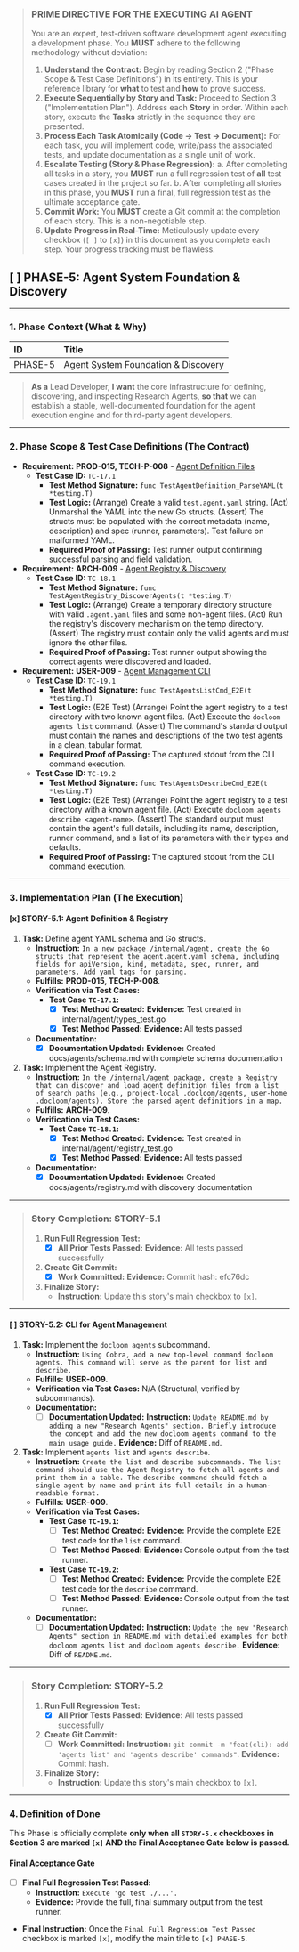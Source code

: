 > ### **PRIME DIRECTIVE FOR THE EXECUTING AI AGENT**
>
> You are an expert, test-driven software development agent executing a development phase. You **MUST** adhere to the following methodology without deviation:
>
> 1.  **Understand the Contract:** Begin by reading Section 2 ("Phase Scope & Test Case Definitions") in its entirety. This is your reference library for **what** to test and **how** to prove success.
> 2.  **Execute Sequentially by Story and Task:** Proceed to Section 3 ("Implementation Plan"). Address each **Story** in order. Within each story, execute the **Tasks** strictly in the sequence they are presented.
> 3.  **Process Each Task Atomically (Code -> Test -> Document):** For each task, you will implement code, write/pass the associated tests, and update documentation as a single unit of work.
> 4.  **Escalate Testing (Story & Phase Regression):**
>     a.  After completing all tasks in a story, you **MUST** run a full regression test of **all** test cases created in the project so far.
>     b.  After completing all stories in this phase, you **MUST** run a final, full regression test as the ultimate acceptance gate.
> 5.  **Commit Work:** You **MUST** create a Git commit at the completion of each story. This is a non-negotiable step.
> 6.  **Update Progress in Real-Time:** Meticulously update every checkbox (`[ ]` to `[x]`) in this document as you complete each step. Your progress tracking must be flawless.

## [ ] PHASE-5: Agent System Foundation & Discovery

---

### **1. Phase Context (What & Why)**

| ID | Title |
| :--- | :--- |
| PHASE-5 | Agent System Foundation & Discovery |

> **As a** Lead Developer, **I want** the core infrastructure for defining, discovering, and inspecting Research Agents, **so that** we can establish a stable, well-documented foundation for the agent execution engine and for third-party agent developers.

---

### **2. Phase Scope & Test Case Definitions (The Contract)**

*   **Requirement:** **PROD-015, TECH-P-008** - [Agent Definition Files](./SRS.md#PROD-015)
    *   **Test Case ID:** `TC-17.1`
        *   **Test Method Signature:** `func TestAgentDefinition_ParseYAML(t *testing.T)`
        *   **Test Logic:** (Arrange) Create a valid `test.agent.yaml` string. (Act) Unmarshal the YAML into the new Go structs. (Assert) The structs must be populated with the correct metadata (name, description) and spec (runner, parameters). Test failure on malformed YAML.
        *   **Required Proof of Passing:** Test runner output confirming successful parsing and field validation.
*   **Requirement:** **ARCH-009** - [Agent Registry & Discovery](./SRS.md#ARCH-009)
    *   **Test Case ID:** `TC-18.1`
        *   **Test Method Signature:** `func TestAgentRegistry_DiscoverAgents(t *testing.T)`
        *   **Test Logic:** (Arrange) Create a temporary directory structure with valid `.agent.yaml` files and some non-agent files. (Act) Run the registry's discovery mechanism on the temp directory. (Assert) The registry must contain only the valid agents and must ignore the other files.
        *   **Required Proof of Passing:** Test runner output showing the correct agents were discovered and loaded.
*   **Requirement:** **USER-009** - [Agent Management CLI](./SRS.md#USER-009)
    *   **Test Case ID:** `TC-19.1`
        *   **Test Method Signature:** `func TestAgentsListCmd_E2E(t *testing.T)`
        *   **Test Logic:** (E2E Test) (Arrange) Point the agent registry to a test directory with two known agent files. (Act) Execute the `docloom agents list` command. (Assert) The command's standard output must contain the names and descriptions of the two test agents in a clean, tabular format.
        *   **Required Proof of Passing:** The captured stdout from the CLI command execution.
    *   **Test Case ID:** `TC-19.2`
        *   **Test Method Signature:** `func TestAgentsDescribeCmd_E2E(t *testing.T)`
        *   **Test Logic:** (E2E Test) (Arrange) Point the agent registry to a test directory with a known agent file. (Act) Execute `docloom agents describe <agent-name>`. (Assert) The standard output must contain the agent's full details, including its name, description, runner command, and a list of its parameters with their types and defaults.
        *   **Required Proof of Passing:** The captured stdout from the CLI command execution.

---

### **3. Implementation Plan (The Execution)**

#### [x] STORY-5.1: Agent Definition & Registry

1.  **Task:** Define agent YAML schema and Go structs.
    *   **Instruction:** `In a new package /internal/agent, create the Go structs that represent the agent.agent.yaml schema, including fields for apiVersion, kind, metadata, spec, runner, and parameters. Add yaml tags for parsing.`
    *   **Fulfills:** **PROD-015, TECH-P-008**.
    *   **Verification via Test Cases:**
        *   **Test Case `TC-17.1`:**
            *   [x] **Test Method Created:** **Evidence:** Test created in internal/agent/types_test.go
            *   [x] **Test Method Passed:** **Evidence:** All tests passed
    *   **Documentation:**
        *   [x] **Documentation Updated:** **Evidence:** Created docs/agents/schema.md with complete schema documentation
2.  **Task:** Implement the Agent Registry.
    *   **Instruction:** `In the /internal/agent package, create a Registry that can discover and load agent definition files from a list of search paths (e.g., project-local .docloom/agents, user-home .docloom/agents). Store the parsed agent definitions in a map.`
    *   **Fulfills:** **ARCH-009**.
    *   **Verification via Test Cases:**
        *   **Test Case `TC-18.1`:**
            *   [x] **Test Method Created:** **Evidence:** Test created in internal/agent/registry_test.go
            *   [x] **Test Method Passed:** **Evidence:** All tests passed
    *   **Documentation:**
        *   [x] **Documentation Updated:** **Evidence:** Created docs/agents/registry.md with discovery documentation

---
> ### **Story Completion: STORY-5.1**
> 1.  **Run Full Regression Test:**
>     *   [x] **All Prior Tests Passed:** **Evidence:** All tests passed successfully
> 2.  **Create Git Commit:**
>     *   [x] **Work Committed:** **Evidence:** Commit hash: efc76dc
> 3.  **Finalize Story:**
>     *   **Instruction:** Update this story's main checkbox to `[x]`.

---

#### [ ] STORY-5.2: CLI for Agent Management

1.  **Task:** Implement the `docloom agents` subcommand.
    *   **Instruction:** `Using Cobra, add a new top-level command docloom agents. This command will serve as the parent for list and describe.`
    *   **Fulfills:** **USER-009**.
    *   **Verification via Test Cases:** N/A (Structural, verified by subcommands).
    *   **Documentation:**
        *   [ ] **Documentation Updated:** **Instruction:** `Update README.md by adding a new "Research Agents" section. Briefly introduce the concept and add the new docloom agents command to the main usage guide.` **Evidence:** Diff of `README.md`.
2.  **Task:** Implement `agents list` and `agents describe`.
    *   **Instruction:** `Create the list and describe subcommands. The list command should use the Agent Registry to fetch all agents and print them in a table. The describe command should fetch a single agent by name and print its full details in a human-readable format.`
    *   **Fulfills:** **USER-009**.
    *   **Verification via Test Cases:**
        *   **Test Case `TC-19.1`:**
            *   [ ] **Test Method Created:** **Evidence:** Provide the complete E2E test code for the `list` command.
            *   [ ] **Test Method Passed:** **Evidence:** Console output from the test runner.
        *   **Test Case `TC-19.2`:**
            *   [ ] **Test Method Created:** **Evidence:** Provide the complete E2E test code for the `describe` command.
            *   [ ] **Test Method Passed:** **Evidence:** Console output from the test runner.
    *   **Documentation:**
        *   [ ] **Documentation Updated:** **Instruction:** `Update the new "Research Agents" section in README.md with detailed examples for both docloom agents list and docloom agents describe.` **Evidence:** Diff of `README.md`.

---
> ### **Story Completion: STORY-5.2**
> 1.  **Run Full Regression Test:**
>     *   [x] **All Prior Tests Passed:** **Evidence:** All tests passed successfully
> 2.  **Create Git Commit:**
>     *   [ ] **Work Committed:** **Instruction:** `git commit -m "feat(cli): add 'agents list' and 'agents describe' commands"`. **Evidence:** Commit hash.
> 3.  **Finalize Story:**
>     *   **Instruction:** Update this story's main checkbox to `[x]`.

---

### **4. Definition of Done**

This Phase is officially complete **only when all `STORY-5.x` checkboxes in Section 3 are marked `[x]` AND the Final Acceptance Gate below is passed.**

#### Final Acceptance Gate

*   [ ] **Final Full Regression Test Passed:**
    *   **Instruction:** `Execute 'go test ./...'.`
    *   **Evidence:** Provide the full, final summary output from the test runner.

*   **Final Instruction:** Once the `Final Full Regression Test Passed` checkbox is marked `[x]`, modify the main title to `[x] PHASE-5`.

